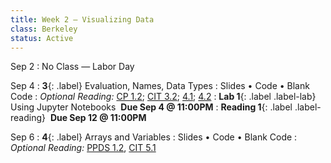 ```yaml
---
title: Week 2 — Visualizing Data
class: Berkeley
status: Active
---
```



Sep 2
: No Class — Labor Day

Sep 4
: **3**{: .label} Evaluation, Names, Data Types
  : Slides &#8226; Code &#8226; Blank Code
: *Optional Reading:* [CP 1.2](https://www.composingprograms.com/pages/12-elements-of-programming.html); [CIT 3.2](https://inferentialthinking.com/chapters/03/2/Names.html); [4.1](https://www.inferentialthinking.com/chapters/04/1/Numbers.html); [4.2](https://inferentialthinking.com/chapters/04/2/Strings.html)
: **Lab 1**{: .label .label-lab} Using Jupyter Notebooks &nbsp;**Due Sep 4 @ 11:00PM**
: **Reading 1**{: .label .label-reading} &nbsp;**Due Sep 12 @ 11:00PM**


Sep 6
: **4**{: .label} Arrays and Variables
  : Slides &#8226; Code &#8226; Blank Code
: *Optional Reading:* [PPDS 1.2](https://www.tomasbeuzen.com/python-programming-for-data-science/chapters/chapter1-basics.html#none), [CIT 5.1](https://inferentialthinking.com/chapters/05/1/Arrays.html)